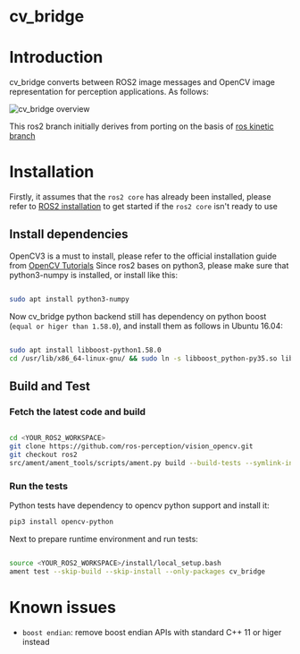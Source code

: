 cv_bridge
==========

# Introduction 

cv_bridge converts between ROS2 image messages and OpenCV image representation for perception applications. As follows:

![cv_bridge overview](http://wiki.ros.org/cv_bridge?action=AttachFile&do=get&target=cvbridge.png)

This ros2 branch initially derives from porting on the basis of [ros kinetic branch](https://github.com/ros-perception/vision_opencv/tree/kinetic/cv_bridge)

# Installation

Firstly, it assumes that the `ros2 core` has already been installed, please refer to [ROS2 installation](https://github.com/ros2/ros2/wiki/Installation) to get started if the `ros2 core` isn't ready to use

## Install dependencies
OpenCV3 is a must to install, please refer to the official installation guide from [OpenCV Tutorials](http://docs.opencv.org/master/d9/df8/tutorial_root.html)
Since ros2 bases on python3, please make sure that python3-numpy is installed, or install like this:

```bash

sudo apt install python3-numpy

```

Now cv_bridge python backend still has dependency on python boost (`equal or higer than 1.58.0`), and install them as follows in Ubuntu 16.04:

```bash

sudo apt install libboost-python1.58.0
cd /usr/lib/x86_64-linux-gnu/ && sudo ln -s libboost_python-py35.so libboost_python3.so

```

## Build and Test

### Fetch the latest code and build 
```bash

cd <YOUR_ROS2_WORKSPACE>
git clone https://github.com/ros-perception/vision_opencv.git
git checkout ros2
src/ament/ament_tools/scripts/ament.py build --build-tests --symlink-install

```

### Run the tests
Python tests have dependency to opencv python support and install it:
```bash
pip3 install opencv-python

```
Next to prepare runtime environment and run tests:
```bash

source <YOUR_ROS2_WORKSPACE>/install/local_setup.bash
ament test --skip-build --skip-install --only-packages cv_bridge

```

# Known issues
* `boost endian`: remove boost endian APIs with standard C++ 11 or higer instead 
